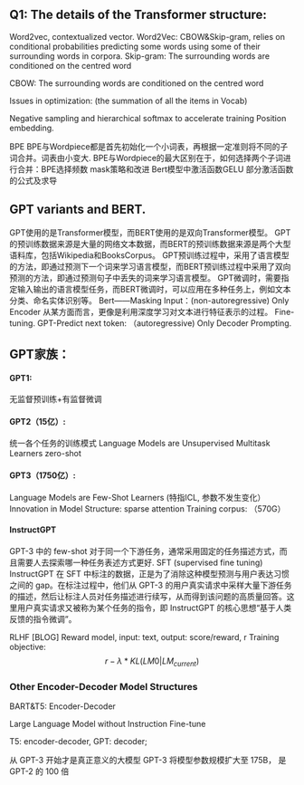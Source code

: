 

## Q1: The details of the Transformer structure:
Word2vec, contextualized vector.
Word2Vec: CBOW&Skip-gram, relies on conditional probabilities predicting some words using some of their surrounding words in corpora.
Skip-gram: The surrounding words are conditioned on the centred word

CBOW: The surrounding words are conditioned on the centred word

Issues in optimization: (the summation of all the items in Vocab)

Negative sampling and hierarchical softmax to accelerate training
Position embedding.


BPE
BPE与Wordpiece都是首先初始化一个小词表，再根据一定准则将不同的子词合并。词表由小变大. BPE与Wordpiece的最大区别在于，如何选择两个子词进行合并：BPE选择频数
mask策略和改进
Bert模型中激活函数GELU
部分激活函数的公式及求导

## GPT variants and BERT.
GPT使用的是Transformer模型，而BERT使用的是双向Transformer模型。
GPT的预训练数据来源是大量的网络文本数据，而BERT的预训练数据来源是两个大型语料库，包括Wikipedia和BooksCorpus。
GPT预训练过程中，采用了语言模型的方法，即通过预测下一个词来学习语言模型，而BERT预训练过程中采用了双向预测的方法，即通过预测句子中丢失的词来学习语言模型。
GPT微调时，需要指定输入输出的语言模型任务，而BERT微调时，可以应用在多种任务上，例如文本分类、命名实体识别等。
Bert——Masking Input：(non-autoregressive) Only Encoder
从某方面而言，更像是利用深度学习对文本进行特征表示的过程。
Fine-tuning.
GPT-Predict next token: （autoregressive) Only Decoder
Prompting.

## GPT家族：

#### GPT1:
无监督预训练+有监督微调

#### GPT2（15亿）: 
统一各个任务的训练模式 Language Models are Unsupervised Multitask Learners
zero-shot

#### GPT3（1750亿）: 
Language Models are Few-Shot Learners (特指ICL, 参数不发生变化）
Innovation in Model Structure: sparse attention
Training corpus: （570G）

#### InstructGPT
GPT-3 中的 few-shot 对于同一个下游任务，通常采用固定的任务描述方式，而且需要人去探索哪一种任务表述方式更好.
SFT (supervised fine tuning)
InstructGPT 在 SFT 中标注的数据，正是为了消除这种模型预测与用户表达习惯之间的 gap。在标注过程中，他们从 GPT-3 的用户真实请求中采样大量下游任务的描述，然后让标注人员对任务描述进行续写，从而得到该问题的高质量回答。这里用户真实请求又被称为某个任务的指令，即 InstructGPT 的核心思想“基于人类反馈的指令微调”。

RLHF [BLOG]
Reward model, input: text, output: score/reward, r
Training objective: $$r-\lambda*KL(LM0|LM_{current})$$

### Other Encoder-Decoder Model Structures

BART&T5: Encoder-Decoder 

Large Language Model without Instruction Fine-tune

T5: encoder-decoder, GPT: decoder; 

从 GPT-3 开始才是真正意义的大模型
GPT-3 将模型参数规模扩大至 175B， 是 GPT-2 的 100 倍


